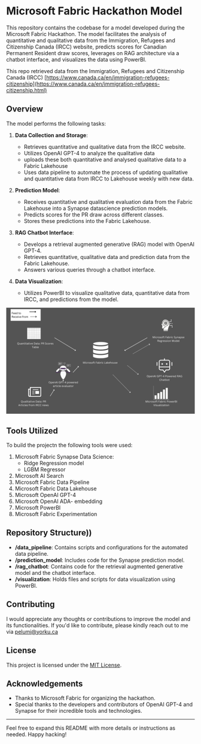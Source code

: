 # Microsoft Fabric Hackathon Model

This repository contains the codebase for a model developed during the Microsoft Fabric Hackathon. The model facilitates the analysis of quantitative and qualitative data from the Immigration, Refugees and Citizenship Canada (IRCC) website, predicts scores for Canadian Permanent Resident draw scores, leverages on RAG architecture via a chatbot interface, and visualizes the data using PowerBI. 

This repo retrieved data from the Immigration, Refugees and Citizenship Canada (IRCC)
[https://www.canada.ca/en/immigration-refugees-citizenship](https://www.canada.ca/en/immigration-refugees-citizenship.html)

## Overview

The model performs the following tasks:

1. **Data Collection and Storage**:
    - Retrieves quantitative and qualitative data from the IRCC website.
    - Utilizes OpenAI GPT-4 to analyze the qualitative data
    - uploads these both quantitative and analysed qualitative data to a Fabric Lakehouse
    - Uses data pipeline to automate the process of updating qualitative and quantitative data from IRCC to Lakehouse weekly
      with new data.

2. **Prediction Model**:
    - Receives quantitative and qualitative evaluation data from the Fabric Lakehouse into a Synapse datascience prediction models.
    - Predicts scores for the PR draw across different classes.
    - Stores these predictions into the Fabric Lakehouse.

3. **RAG Chatbot Interface**:
    - Develops a retrieval augmented generative (RAG) model with OpenAI GPT-4.
    - Retrieves quantitative, qualitative data and prediction data from the Fabric Lakehouse.
    - Answers various queries through a chatbot interface.

4. **Data Visualization**:
    - Utilizes PowerBI to visualize qualitative data, quantitative data from IRCC, and predictions from the model.
  
![Model Architecture](https://github.com/Pelumioluwa/Microsoft-Fabric-Hackathon/blob/main/PR%20Quantitative%20Data%20PR%20Scores%20Table.jpg)

## Tools Utilized

To build the projectn the following tools were used:

1. Microsoft Fabric Synapse Data Science:
   - Ridge Regression model
   - LGBM Regressor
2. Microsoft AI Search
3. Microsoft Fabric Data Pipeline
4. Microsoft Fabric Data Lakehouse
5. Microsoft OpenAI GPT-4
6. Microsoft OpenAI ADA- embedding
7. Microsoft PowerBI
8. Microsoft Fabric Experimentation

## Repository Structure))
- **/data_pipeline**: Contains scripts and configurations for the automated data pipeline.
- **/prediction_model**: Includes code for the Synapse prediction model.
- **/rag_chatbot**: Contains code for the retrieval augmented generative model and the chatbot interface.
- **/visualization**: Holds files and scripts for data visualization using PowerBI.

## Contributing

I would appreciate any thoughts or contributions to improve the model and its functionalities. If you'd like to contribute, please kindly reach out to me via pelumi@yorku.ca


## License

This project is licensed under the [MIT License](LICENSE).

## Acknowledgements

- Thanks to Microsoft Fabric for organizing the hackathon.
- Special thanks to the developers and contributors of OpenAI GPT-4 and Synapse for their incredible tools and technologies.

---

Feel free to expand this README with more details or instructions as needed. Happy hacking!
